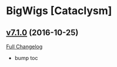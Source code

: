 # BigWigs [Cataclysm]

## [v7.1.0](https://github.com/BigWigsMods/BigWigs_Cataclysm/tree/v7.1.0) (2016-10-25) [](#top)
[Full Changelog](https://github.com/BigWigsMods/BigWigs_Cataclysm/compare/v7.0.1...v7.1.0)

-   bump toc  
